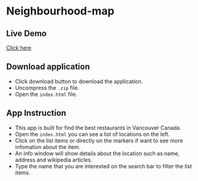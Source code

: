 # Neighbourhood-map

## Live Demo
[Click here](http://xwpass.github.io/FEND-NeighbourhoodMap)

## Download application
* Click download button to download the application.
* Uncompress the `.zip` file.
* Open the `index.html` file.

## App Instruction
* This app is built for find the best restaurants in Vancouver Canada.
* Open the `index.html` you can see a list of locations on the left.
* Click on the list items or directly on the markers if want to see more infomation about the item.
* An info window will show details about the location such as name, address and wikipedia articles.
* Type the name that you are interested on the search bar to filter the list items.

